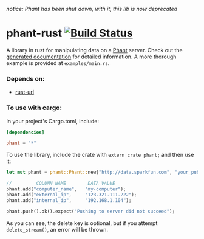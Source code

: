 _notice: Phant has been shut down, with it, this lib is now deprecated_

phant-rust [![Build Status](https://travis-ci.org/freiguy1/phant-rust.svg?branch=master)](https://travis-ci.org/freiguy1/phant-rust)
==========

A library in rust for manipulating data on a [Phant](phant.io) server.  Check out the [generated documentation](https://docs.rs/crate/phant) for detailed information.  A more thorough example is provided at `examples/main.rs`.

### Depends on:

- [rust-url](https://github.com/servo/rust-url)

### To use with cargo:

In your project's Cargo.toml, include:
```toml
[dependencies]

phant = "*"
```

To use the library, include the crate with `extern crate phant;` and then use it:

```rust
let mut phant = phant::Phant::new("http://data.sparkfun.com", "your_public_key", "your_private_key", Some("your_delete_key"));

//         COLUMN NAME        DATA VALUE
phant.add("computer_name",   "my-computer");
phant.add("external_ip",     "123.321.111.222");
phant.add("internal_ip",     "192.168.1.104");

phant.push().ok().expect("Pushing to server did not succeed");
```

As you can see, the delete key is optional, but if you attempt `delete_stream()`, an error will be thrown.

